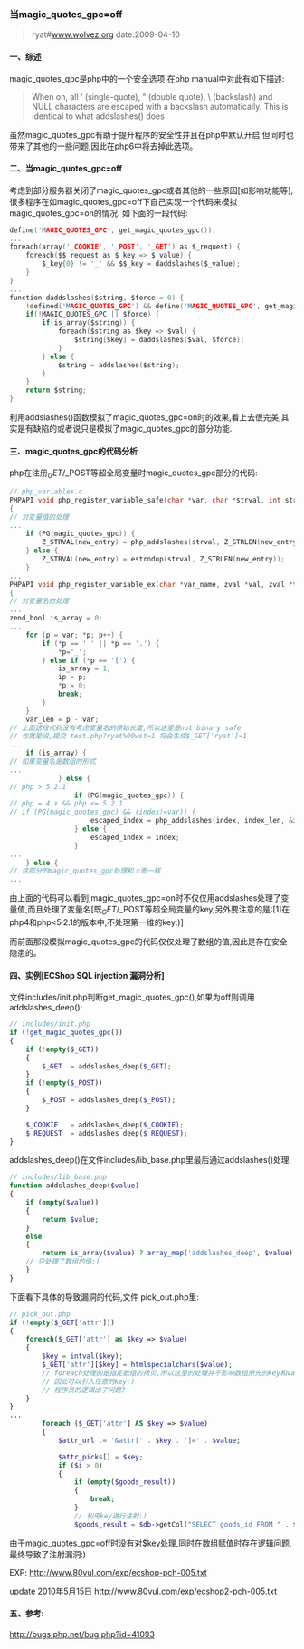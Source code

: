 ### 当magic_quotes_gpc=off
> ryat#www.wolvez.org date:2009-04-10

#### 一、综述

magic_quotes_gpc是php中的一个安全选项,在php manual中对此有如下描述:

> When on, all ' (single-quote), " (double quote), \ (backslash) and NULL characters are escaped with a backslash automatically. This is identical to what addslashes() does

虽然magic_quotes_gpc有助于提升程序的安全性并且在php中默认开启,但同时也带来了其他的一些问题,因此在php6中将去掉此选项。

#### 二、当magic_quotes_gpc=off

考虑到部分服务器关闭了magic_quotes_gpc或者其他的一些原因[如影响功能等],很多程序在如magic_quotes_gpc=off下自己实现一个代码来模拟magic_quotes_gpc=on的情况. 如下面的一段代码:
``` c
define('MAGIC_QUOTES_GPC', get_magic_quotes_gpc());
...
foreach(array('_COOKIE', '_POST', '_GET') as $_request) {
	foreach($$_request as $_key => $_value) {
		$_key{0} != '_' && $$_key = daddslashes($_value);
	}
}
...
function daddslashes($string, $force = 0) {
	!defined('MAGIC_QUOTES_GPC') && define('MAGIC_QUOTES_GPC', get_magic_quotes_gpc());
	if(!MAGIC_QUOTES_GPC || $force) {
		if(is_array($string)) {
			foreach($string as $key => $val) {
				$string[$key] = daddslashes($val, $force);
			}
		} else {
			$string = addslashes($string);
		}
	}
	return $string;
}
```

利用addslashes()函数模拟了magic_quotes_gpc=on时的效果,看上去很完美,其实是有缺陷的或者说只是模拟了magic_quotes_gpc的部分功能.

#### 三、magic_quotes_gpc的代码分析

php在注册$_GET/$_POST等超全局变量时magic_quotes_gpc部分的代码:
``` c
// php_variables.c
PHPAPI void php_register_variable_safe(char *var, char *strval, int str_len, zval *track_vars_array TSRMLS_DC)
{
// 对变量值的处理
...
	if (PG(magic_quotes_gpc)) {
		Z_STRVAL(new_entry) = php_addslashes(strval, Z_STRLEN(new_entry), &Z_STRLEN(new_entry), 0 TSRMLS_CC);
	} else {
		Z_STRVAL(new_entry) = estrndup(strval, Z_STRLEN(new_entry));
	}
...
PHPAPI void php_register_variable_ex(char *var_name, zval *val, zval *track_vars_array TSRMLS_DC)
{
// 对变量名的处理
...
zend_bool is_array = 0;
...
	for (p = var; *p; p++) {
		if (*p == ' ' || *p == '.') {
			*p='_';
		} else if (*p == '[') {
			is_array = 1;
			ip = p;
			*p = 0;
			break;
		}
	}
	var_len = p - var;
// 上面这段代码没有考虑变量名的原始长度,所以这里是not binary safe
// 也就是说,提交 test.php?ryat%00wst=1 将会生成$_GET['ryat']=1
...
	if (is_array) {
// 如果变量名是数组的形式
...
			} else {
// php > 5.2.1
				if (PG(magic_quotes_gpc)) {
// php = 4.x && php <= 5.2.1
// if (PG(magic_quotes_gpc) && (index!=var)) {
					escaped_index = php_addslashes(index, index_len, &index_len, 0 TSRMLS_CC);
				} else {
					escaped_index = index;
				}
...
	} else {
// 这部分的magic_quotes_gpc处理和上面一样
...
```

由上面的代码可以看到,magic_quotes_gpc=on时不仅仅用addslashes处理了变量值,而且处理了变量名[既$_GET/$_POST等超全局变量的key,另外要注意的是:[1]在php4和php<5.2.1的版本中,不处理第一维的key:)]

而前面那段模拟magic_quotes_gpc的代码仅仅处理了数组的值,因此是存在安全隐患的。

#### 四、实例[ECShop SQL injection 漏洞分析]

文件includes/init.php判断get_magic_quotes_gpc(),如果为off则调用addslashes_deep():
``` php
// includes/init.php
if (!get_magic_quotes_gpc())
{
    if (!empty($_GET))
    {
        $_GET  = addslashes_deep($_GET);
    }
    if (!empty($_POST))
    {
        $_POST = addslashes_deep($_POST);
    }

    $_COOKIE   = addslashes_deep($_COOKIE);
    $_REQUEST  = addslashes_deep($_REQUEST);
}
```
addslashes_deep()在文件includes/lib_base.php里最后通过addslashes()处理
``` php
// includes/lib_base.php
function addslashes_deep($value)
{
    if (empty($value))
    {
        return $value;
    }
    else
    {
        return is_array($value) ? array_map('addslashes_deep', $value) : addslashes($value);
    // 只处理了数组的值:)
    }
}
```

下面看下具体的导致漏洞的代码,文件 pick_out.php里:
``` php
// pick_out.php
if (!empty($_GET['attr']))
{
    foreach($_GET['attr'] as $key => $value)
    {
        $key = intval($key);
        $_GET['attr'][$key] = htmlspecialchars($value);
        // foreach处理的是指定数组的拷贝,所以这里的处理并不影响数组原先的key和value
        // 因此可以引入任意的key:)
        // 程序员的逻辑出了问题?
    }
}
...
        foreach ($_GET['attr'] AS $key => $value)
        {
            $attr_url .= '&attr[' . $key . ']=' . $value;

            $attr_picks[] = $key;
            if ($i > 0)
            {
                if (empty($goods_result))
                {
                    break;
                }
                // 利用key进行注射:)
                $goods_result = $db->getCol("SELECT goods_id FROM " . $ecs->table("goods_attr") . " WHERE goods_id IN (" . implode(',' , $goods_result) . ") AND attr_id='$key' AND attr_value='$value'");
```

由于magic_quotes_gpc=off时没有对$key处理,同时在数组赋值时存在逻辑问题,最终导致了注射漏洞:)

EXP:
http://www.80vul.com/exp/ecshop-pch-005.txt

update 2010年5月15日
http://www.80vul.com/exp/ecshop2-pch-005.txt

#### 五、参考:
http://bugs.php.net/bug.php?id=41093
